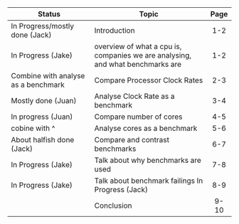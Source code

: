 Status              			| Topic                              												|  Page
------------------------------- | --------------------------------------------------------------------------------- |:-----:
In Progress/mostly done (Jack)  | Introduction                       												|  1-2
In Progress (Jake)              | overview of what a cpu is, companies we are analysing, and what benchmarks are 	|  1-2
 Combine with analyse as a benchmark             			| Compare Processor Clock Rates      												|  2-3
Mostly done (Juan)  			| Analyse Clock Rate as a benchmark  												|  3-4
In progress (Juan)        		| Compare number of cores            												|  4-5
       cobine with ^             			| Analyse cores as a benchmark       												|  5-6
About halfish done (Jack)  			| Compare and contrast benchmarks   											 	|  6-7
In Progress (Jake)  			| Talk about why benchmarks are used 												|  7-8
In Progress (Jake)  			| Talk about benchmark failings      								In Progress (Jack)				|  8-9
                    			| Conclusion                         												|  9-10
